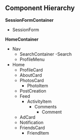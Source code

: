 ## Component Hierarchy

**SessionFormContainer**
  - SessionForm

**HomeContainer**
  - Nav
    - SearchContainer
      -Search
    - ProfileMenu
  - Home
    - ProfileCard
    - AboutCard
    - PhotosCard
      - PhotoItem
    - PostCreation
    - Feed
      - ActivityItem
        - Comments
          + Comment
    - AdCard
    - Notification
    - FriendsCard
      - FriendItem
